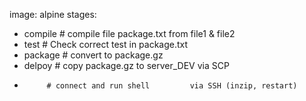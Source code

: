 image: alpine
stages:
  - compile  # compile file package.txt from file1 & file2
  - test     # Check correct test in package.txt
  - package  # convert to package.gz
  - delpoy   # copy package.gz to server_DEV via SCP
  -          # connect and run shell         via SSH (inzip, restart)

